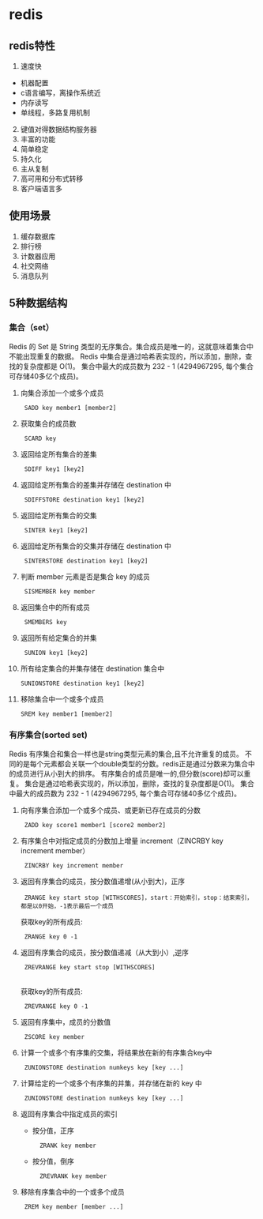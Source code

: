 # redis

## redis特性
 
1. 速度快
 - 机器配置
 - c语言编写，离操作系统近
 - 内存读写
 - 单线程，多路复用机制
2. 键值对得数据结构服务器
3. 丰富的功能
4. 简单稳定
5. 持久化
6. 主从复制
7. 高可用和分布式转移
8. 客户端语言多

## 使用场景
1. 缓存数据库
2. 排行榜
3. 计数器应用
4. 社交网络
5. 消息队列

## 5种数据结构
### 集合（set）
Redis 的 Set 是 String 类型的无序集合。集合成员是唯一的，这就意味着集合中不能出现重复的数据。
Redis 中集合是通过哈希表实现的，所以添加，删除，查找的复杂度都是 O(1)。
集合中最大的成员数为 232 - 1 (4294967295, 每个集合可存储40多亿个成员)。

1. 向集合添加一个或多个成员

		SADD key member1 [member2] 
2. 获取集合的成员数

		SCARD key 
3. 返回给定所有集合的差集

		SDIFF key1 [key2] 
4. 返回给定所有集合的差集并存储在 destination 中

		SDIFFSTORE destination key1 [key2] 
5. 返回给定所有集合的交集

		SINTER key1 [key2] 
6. 返回给定所有集合的交集并存储在 destination 中

		SINTERSTORE destination key1 [key2] 
7. 判断 member 元素是否是集合 key 的成员

		SISMEMBER key member 
8. 返回集合中的所有成员

		SMEMBERS key 
9. 返回所有给定集合的并集

		SUNION key1 [key2]
10. 所有给定集合的并集存储在 destination 集合中

		SUNIONSTORE destination key1 [key2] 
11. 移除集合中一个或多个成员
	
		SREM key member1 [member2] 
### 有序集合(sorted set)
Redis 有序集合和集合一样也是string类型元素的集合,且不允许重复的成员。
不同的是每个元素都会关联一个double类型的分数。redis正是通过分数来为集合中的成员进行从小到大的排序。
有序集合的成员是唯一的,但分数(score)却可以重复。
集合是通过哈希表实现的，所以添加，删除，查找的复杂度都是O(1)。 集合中最大的成员数为 232 - 1 (4294967295, 每个集合可存储40多亿个成员)。

1. 向有序集合添加一个或多个成员、或更新已存在成员的分数

		ZADD key score1 member1 [score2 member2]
2. 有序集合中对指定成员的分数加上增量 increment（ZINCRBY key increment member）

		ZINCRBY key increment member
3. 返回有序集合的成员，按分数值递增(从小到大)，正序

		ZRANGE key start stop [WITHSCORES]，start：开始索引，stop：结束索引，都是以0开始，-1表示最后一个成员
	获取key的所有成员:

		ZRANGE key 0 -1
4. 返回有序集合的成员，按分数值递减（从大到小）,逆序

		ZREVRANGE key start stop [WITHSCORES]
	<br>获取key的所有成员:

		ZREVRANGE key 0 -1

5. 返回有序集中，成员的分数值

		ZSCORE key member
6. 计算一个或多个有序集的交集，将结果放在新的有序集合key中

		ZUNIONSTORE destination numkeys key [key ...] 
7. 计算给定的一个或多个有序集的并集，并存储在新的 key 中

		ZUNIONSTORE destination numkeys key [key ...] 

8. 返回有序集合中指定成员的索引
	
	- 按分值，正序
		
			ZRANK key member
	- 按分值，倒序
	
			ZREVRANK key member
9. 移除有序集合中的一个或多个成员

		ZREM key member [member ...] 
